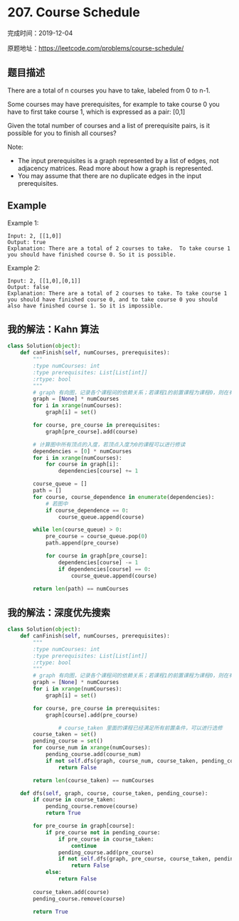 # 207. Course Schedule

完成时间：2019-12-04

原题地址：https://leetcode.com/problems/course-schedule/

## 题目描述
There are a total of n courses you have to take, labeled from 0 to n-1.

Some courses may have prerequisites, for example to take course 0 you have to first take course 1, which is expressed as a pair: [0,1]

Given the total number of courses and a list of prerequisite pairs, is it possible for you to finish all courses?

Note:
- The input prerequisites is a graph represented by a list of edges, not adjacency matrices. Read more about how a graph is represented.
- You may assume that there are no duplicate edges in the input prerequisites.

## Example
Example 1:
```
Input: 2, [[1,0]] 
Output: true
Explanation: There are a total of 2 courses to take.  To take course 1 you should have finished course 0. So it is possible.
```
Example 2:
```
Input: 2, [[1,0],[0,1]]
Output: false
Explanation: There are a total of 2 courses to take. To take course 1 you should have finished course 0, and to take course 0 you should also have finished course 1. So it is impossible.
```

## 我的解法：Kahn 算法
```python
class Solution(object):
    def canFinish(self, numCourses, prerequisites):
        """
        :type numCourses: int
        :type prerequisites: List[List[int]]
        :rtype: bool
        """
        # graph 有向图，记录各个课程间的依赖关系；若课程1的前置课程为课程0，则在有向图中表示为：0 -> 1
        graph = [None] * numCourses
        for i in xrange(numCourses):
            graph[i] = set()

        for course, pre_course in prerequisites:
            graph[pre_course].add(course)

        # 计算图中所有顶点的入度，若顶点入度为0的课程可以进行修读
        dependencies = [0] * numCourses
        for i in xrange(numCourses):
            for course in graph[i]:
                dependencies[course] += 1

        course_queue = []
        path = []
        for course, course_dependence in enumerate(dependencies):
            # 若图中
            if course_dependence == 0:
                course_queue.append(course)

        while len(course_queue) > 0:
            pre_course = course_queue.pop(0)
            path.append(pre_course)

            for course in graph[pre_course]:
                dependencies[course] -= 1
                if dependencies[course] == 0:
                    course_queue.append(course)

        return len(path) == numCourses
```

## 我的解法：深度优先搜索
```python
class Solution(object):
    def canFinish(self, numCourses, prerequisites):
        """
        :type numCourses: int
        :type prerequisites: List[List[int]]
        :rtype: bool
        """
        # graph 有向图，记录各个课程间的依赖关系；若课程1的前置课程为课程0，则在有向图中表示为：1 -> 0
        graph = [None] * numCourses
        for i in xrange(numCourses):
            graph[i] = set()

        for course, pre_course in prerequisites:
            graph[course].add(pre_course)

				# course_taken 里面的课程已经满足所有前置条件，可以进行选修
        course_taken = set()
        pending_course = set()
        for course_num in xrange(numCourses):
            pending_course.add(course_num)
            if not self.dfs(graph, course_num, course_taken, pending_course):
                return False

        return len(course_taken) == numCourses

    def dfs(self, graph, course, course_taken, pending_course):
        if course in course_taken:
            pending_course.remove(course)
            return True

        for pre_course in graph[course]:
            if pre_course not in pending_course:
                if pre_course in course_taken:
                    continue
                pending_course.add(pre_course)
                if not self.dfs(graph, pre_course, course_taken, pending_course):
                    return False
            else:
                return False
        
        course_taken.add(course)
        pending_course.remove(course)
        
        return True
```